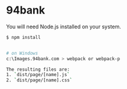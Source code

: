 # 94bank

You will need Node.js installed on your system.

~~~ sh
$ npm install


# on Windows
c:\Images.94bank.com > webpack or webpack-p

The resulting files are:
1. `dist/page/[name].js`
2. `dist/page/[name].css`